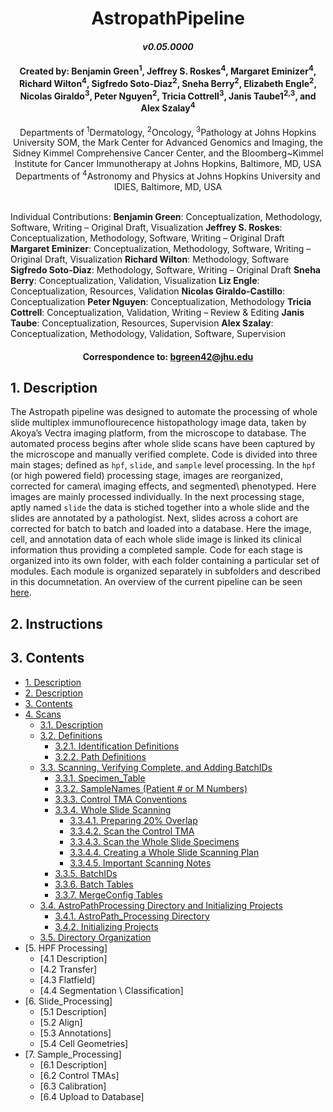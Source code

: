 # <div align="center"> AstropathPipeline </div>
#### <div align="center">***v0.05.0000***</div>

#### <div align="center">Created by: Benjamin Green<sup>1</sup>, Jeffrey S. Roskes<sup>4</sup>, Margaret Eminizer<sup>4</sup>, Richard Wilton<sup>4</sup>, Sigfredo Soto-Diaz<sup>2</sup>, Sneha Berry<sup>2</sup>, Elizabeth Engle<sup>2</sup>, Nicolas Giraldo<sup>3</sup>, Peter Nguyen<sup>2</sup>, Tricia Cottrell<sup>3</sup>, Janis Taube1<sup>2,3</sup>, and Alex Szalay<sup>4</sup></div>

 <div align="center">Departments of <sup>1</sup>Dermatology, <sup>2</sup>Oncology, <sup>3</sup>Pathology at Johns Hopkins University SOM, the Mark Center for Advanced Genomics and Imaging, the Sidney Kimmel Comprehensive Cancer Center, and the Bloomberg~Kimmel Institute for Cancer Immunotherapy at Johns Hopkins, Baltimore, MD, USA</div>
 <div align="center"> Departments of <sup>4</sup>Astronomy and Physics at Johns Hopkins University and IDIES, Baltimore, MD, USA</div> 
 <br>
 
Individual Contributions: **Benjamin Green**: Conceptualization, Methodology, Software, Writing – Original Draft, Visualization **Jeffrey S. Roskes**: Conceptualization, Methodology, Software, Writing – Original Draft **Margaret Eminizer**: Conceptualization, Methodology, Software, Writing – Original Draft, Visualization **Richard Wilton**: Methodology, Software **Sigfredo Soto-Diaz**: Methodology, Software, Writing – Original Draft **Sneha Berry**: Conceptualization, Validation, Visualization **Liz Engle**: Conceptualization, Resources, Validation **Nicolas Giraldo-Castillo**: Conceptualization **Peter Nguyen**: Conceptualization, Methodology **Tricia Cottrell**: Conceptualization, Validation, Writing – Review & Editing **Janis Taube**: Conceptualization, Resources, Supervision **Alex Szalay**: Conceptualization, Methodology, Validation, Software, Supervision

#### <div align="center">Correspondence to: bgreen42@jhu.edu</div>

## 1. Description
The Astropath pipeline was designed to automate the processing of whole slide multiplex immunoflourecence histopathology image data, taken by Akoya’s Vectra imaging platform, from the microscope to database. The automated process begins after whole slide scans have been captured by the microscope and manually verified complete. Code is divided into three main stages; defined as ```hpf```, ```slide```, and ```sample``` level processing. In the ```hpf``` (or high powered field) processing stage, images are reorganized, corrected for camera\ imaging effects, and segmented\ phenotyped. Here images are mainly processed individually. In the next processing stage, aptly named ```slide``` the data is stiched together into a whole slide and the slides are annotated by a pathologist. Next, slides across a cohort are corrected for batch to batch and loaded into a database. Here the image, cell, and annotation data of each whole slide image is linked its clinical information thus providing a completed sample. Code for each stage is organized into its own folder, with each folder containing a particular set of modules. Each module is organized separately in subfolders and described in this documnetation. An overview of the current pipeline can be seen [here](https://github.com/AstropathJHU/AstroPathPipeline/blob/main/AstroPathPipeline.pdf).

## 2. Instructions

## 3. Contents
- [1. Description](#1-description "Title")
- [2. Description](#1-description "Title")
- [3. Contents](#2-contents "Title")
- [4. Scans](scans/#3-setting-up-organization-and-scanning "Title")
   - [3.1. Description](scans/#31-description "Title")
   - [3.2. Definitions](scans/#32-definitions "Title")
     - [3.2.1. Identification Definitions](scans/#321-identification-definitions "Title")
     - [3.2.2. Path Definitions](scans/#322-path-definitions "Title")  
   - [3.3. Scanning, Verifying Complete, and Adding BatchIDs](scans/#33-scanning-verifying-complete-and-adding-batchids "Title")
     - [3.3.1. Specimen_Table](scans/#331-specimen_table "Title")
     - [3.3.2. SampleNames (Patient # or M Numbers)](scans/#332-samplenames-patient--or-m-numbers "Title")
     - [3.3.3. Control TMA Conventions](scans/#333-control-tma-conventions "Title")
     - [3.3.4. Whole Slide Scanning](scans/#334-whole-slide-scanning "Title")
       - [3.3.4.1. Preparing 20% Overlap](scans/#3341-preparing-20-overlap "Title")
       - [3.3.4.2. Scan the Control TMA](scans/#3342-scan-the-control-tma "Title")
       - [3.3.4.3. Scan the Whole Slide Specimens](scans/#3343-scan-the-whole-slide-specimens "Title")
       - [3.3.4.4. Creating a Whole Slide Scanning Plan](scans/#3344-creating-a-whole-slide-scanning-plan "Title")
       - [3.3.4.5. Important Scanning Notes](scans/#3345-important-scanning-notes "Title")
     - [3.3.5. BatchIDs](scans/#335-batchids "Title")
     - [3.3.6. Batch Tables](scans/#336-batch-tables "Title")
     - [3.3.7. MergeConfig Tables](scans/#337-mergeconfig-tables "Title") 
   - [3.4. AstroPathProcessing Directory and Initializing Projects](scans/#34-astropathprocessing-directory-and-initializing-projects "Title")
     - [3.4.1. AstroPath_Processing Directory](scans/#341-astropath_processing-directory "Title")
     - [3.4.2. Initializing Projects](scans/#342-initializing-projects "Title")
   - [3.5. Directory Organization](scans/#35-directory-organization "Title")
 - [5. HPF Processing]
   - [4.1 Description]
   - [4.2 Transfer]
   - [4.3 Flatfield]
   - [4.4 Segmentation \ Classification]
 - [6. Slide_Processing]
   - [5.1 Description]
   - [5.2 Align]
   - [5.3 Annotations]
   - [5.4 Cell Geometries]
 - [7. Sample_Processing]
   - [6.1 Description]
   - [6.2 Control TMAs]
   - [6.3 Calibration]
   - [6.4 Upload to Database]
